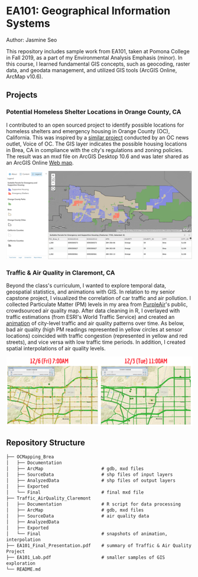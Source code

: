 # EA101: Geographical Information Systems

Author: Jasmine Seo

This repository includes sample work from EA101, taken at Pomona College in Fall 2019, as a part of my Environmental Analysis Emphasis (minor). In this course, I learned fundamental GIS concepts, such as geocoding, raster data, and geodata management, and utilized GIS tools (ArcGIS Online, ArcMap v10.6).

## Projects

### Potential Homeless Shelter Locations in Orange County, CA
I contributed to an open sourced project to identify possible locations for homeless shelters and emergency housing in Orange County (OC), California. This was inspired by a [similar project](https://voiceofoc.org/2018/04/orange-countys-homeless-shelters-and-potential-emergency-housing-zones/) conducted by an OC news outlet, Voice of OC. The GIS layer indicates the possible housing locations in Brea, CA in compliance with the city's regulations and zoning policies. The result was an mxd file on ArcGIS Desktop 10.6 and was later shared as an ArcGIS Online [Web map](https://arcg.is/14uPTT0).

<p align="center">
  <img width = 1000 src="OCMapping_Brea/6_Final/Brea_OC_Mapping_Webmap.png">
</p>


### Traffic & Air Quality in Claremont, CA
Beyond the class's curriculum, I wanted to explore temporal data, geospatial statistics, and animations with GIS. In relation to my senior capstone project, I visualized the correlation of car traffic and air pollution. I collected Particulate Matter (PM) levels in my area from [PurpleAir](https://www.purpleair.com/map)'s public, crowdsourced air quality map. After data cleaning in R, I overlayed with traffic estimations (from ESRI's World Traffic Service) and created an [animation](https://youtu.be/G-z4RaVTrus) of city-level traffic and air quality patterns over time. As below, bad air quality (high PM readings represented in yellow circles at sensor locations) coincided with traffic congestion (represented in yellow and red streets), and vice versa with low traffic time periods. In addition, I created spatial interpolations of air quality levels.

<p align="center">
  <img width = 1000 src="Traffic_AirQuality/../Traffic_AirQuality_Claremont/6_Final/aq_traffic_comparison.png">
</p>


## Repository Structure
```
├── OCMapping_Brea
│   ├── Documentation
│   ├── ArcMap                      # gdb, mxd files
│   ├── SourceData                  # shp files of input layers
│   ├── AnalyzedData                # shp files of output layers
│   ├── Exported
│   └── Final                       # final mxd file
├── Traffic_AirQuality_Claremont
│   ├── Documentation               # R script for data processing  
│   ├── ArcMap                      # gdb, mxd files
│   ├── SourceData                  # air quality data
│   ├── AnalyzedData
│   ├── Exported            
│   └── Final                       # snapshots of animation, interpolation
├── EA101_Final_Presentation.pdf    # summary of Traffic & Air Quality Project
├── EA101_Lab.pdf                   # smaller samples of GIS exploration
└── README.md
```
